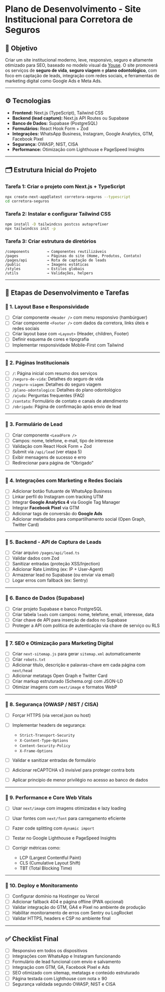 # Plano de Desenvolvimento - Site Institucional para Corretora de Seguros

## 🎯 Objetivo

Criar um site institucional moderno, leve, responsivo, seguro e altamente otimizado para SEO, baseado no modelo visual da [Youse](https://www.youse.com.br/). O site promoverá os serviços de **seguro de vida**, **seguro viagem** e **plano odontológico**, com foco em captação de leads, integração com redes sociais, e ferramentas de marketing digital como Google Ads e Meta Ads.

---

## ⚙️ Tecnologias

- **Frontend:** Next.js (TypeScript), Tailwind CSS
- **Backend (lead capture):** Next.js API Routes ou Supabase
- **Banco de Dados:** Supabase (PostgreSQL)
- **Formulários:** React Hook Form + Zod
- **Integrações:** WhatsApp Business, Instagram, Google Analytics, GTM, Facebook Pixel
- **Segurança:** OWASP, NIST, CISA
- **Performance:** Otimização com Lighthouse e PageSpeed Insights

---

## 🗂️ Estrutura Inicial do Projeto

### Tarefa 1: Criar o projeto com Next.js + TypeScript
```bash
npx create-next-app@latest corretora-seguros --typescript
cd corretora-seguros
````

### Tarefa 2: Instalar e configurar Tailwind CSS

```bash
npm install -D tailwindcss postcss autoprefixer
npx tailwindcss init -p
```

### Tarefa 3: Criar estrutura de diretórios

```text
/components        → Componentes reutilizáveis
/pages             → Páginas do site (Home, Produtos, Contato)
/pages/api         → Rota de captação de leads
/public            → Imagens estáticas
/styles            → Estilos globais
/utils             → Validações, helpers
```

---

## 🔧 Etapas de Desenvolvimento e Tarefas

### 🔹 1. Layout Base e Responsividade

* [ ] Criar componente `<Header />` com menu responsivo (hambúrguer)
* [ ] Criar componente `<Footer />` com dados da corretora, links úteis e redes sociais
* [ ] Criar layout base com `<Layout>` (Header, children, Footer)
* [ ] Definir esquema de cores e tipografia
* [ ] Implementar responsividade Mobile-First com Tailwind

---

### 🔹 2. Páginas Institucionais

* [ ] `/`: Página inicial com resumo dos serviços
* [ ] `/seguro-de-vida`: Detalhes do seguro de vida
* [ ] `/seguro-viagem`: Detalhes do seguro viagem
* [ ] `/plano-odontologico`: Detalhes do plano odontológico
* [ ] `/ajuda`: Perguntas frequentes (FAQ)
* [ ] `/contato`: Formulário de contato e canais de atendimento
* [ ] `/obrigado`: Página de confirmação após envio de lead

---

### 🔹 3. Formulário de Lead

* [ ] Criar componente `<LeadForm />`
* [ ] Campos: nome, telefone, e-mail, tipo de interesse
* [ ] Validação com React Hook Form + Zod
* [ ] Submit via `/api/lead` (ver etapa 5)
* [ ] Exibir mensagens de sucesso e erro
* [ ] Redirecionar para página de “Obrigado”

---

### 🔹 4. Integrações com Marketing e Redes Sociais

* [ ] Adicionar botão flutuante de WhatsApp Business
* [ ] Linkar perfil do Instagram com tracking UTM
* [ ] Integrar **Google Analytics 4** via Google Tag Manager
* [ ] Integrar **Facebook Pixel** via GTM
* [ ] Adicionar tags de conversão do **Google Ads**
* [ ] Adicionar metadados para compartilhamento social (Open Graph, Twitter Card)

---

### 🔹 5. Backend - API de Captura de Leads

* [ ] Criar arquivo `/pages/api/lead.ts`
* [ ] Validar dados com Zod
* [ ] Sanitizar entradas (proteção XSS/Injection)
* [ ] Adicionar Rate Limiting (ex: IP + User-Agent)
* [ ] Armazenar lead no Supabase (ou enviar via email)
* [ ] Logar erros com fallback (ex: Sentry)

---

### 🔹 6. Banco de Dados (Supabase)

* [ ] Criar projeto Supabase e banco PostgreSQL
* [ ] Criar tabela `leads` com campos: nome, telefone, email, interesse, data
* [ ] Criar chave de API para inserção de dados no Supabase
* [ ] Proteger a API com política de autenticação via chave de serviço ou RLS

---

### 🔹 7. SEO e Otimização para Marketing Digital

* [ ] Criar `next-sitemap.js` para gerar `sitemap.xml` automaticamente
* [ ] Criar `robots.txt`
* [ ] Adicionar título, descrição e palavras-chave em cada página com `next/head`
* [ ] Adicionar metatags Open Graph e Twitter Card
* [ ] Criar markup estruturado (Schema.org) com JSON-LD
* [ ] Otimizar imagens com `next/image` e formatos WebP

---

### 🔹 8. Segurança (OWASP / NIST / CISA)

* [ ] Forçar HTTPS (via vercel.json ou host)
* [ ] Implementar headers de segurança:

  * `Strict-Transport-Security`
  * `X-Content-Type-Options`
  * `Content-Security-Policy`
  * `X-Frame-Options`
* [ ] Validar e sanitizar entradas de formulário
* [ ] Adicionar reCAPTCHA v3 invisível para proteger contra bots
* [ ] Aplicar princípio de menor privilégio no acesso ao banco de dados

---

### 🔹 9. Performance e Core Web Vitals

* [ ] Usar `next/image` com imagens otimizadas e lazy loading
* [ ] Usar fontes com `next/font` para carregamento eficiente
* [ ] Fazer code splitting com `dynamic import`
* [ ] Testar no Google Lighthouse e PageSpeed Insights
* [ ] Corrigir métricas como:

  * LCP (Largest Contentful Paint)
  * CLS (Cumulative Layout Shift)
  * TBT (Total Blocking Time)

---

### 🔹 10. Deploy e Monitoramento

* [ ] Configurar domínio na Hostinger ou Vercel
* [ ] Adicionar fallback 404 e página offline (PWA opcional)
* [ ] Validar integração do GTM, GA4 e Pixel no ambiente de produção
* [ ] Habilitar monitoramento de erros com Sentry ou LogRocket
* [ ] Validar HTTPS, headers e CSP no ambiente final

---

## ✅ Checklist Final

* [ ] Responsivo em todos os dispositivos
* [ ] Integrações com WhatsApp e Instagram funcionando
* [ ] Formulário de lead funcional com envio e salvamento
* [ ] Integração com GTM, GA, Facebook Pixel e Ads
* [ ] SEO otimizado com sitemap, metatags e conteúdo estruturado
* [ ] Página testada com Lighthouse com nota ≥ 90
* [ ] Segurança validada segundo OWASP, NIST e CISA